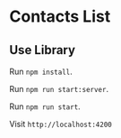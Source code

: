 # Contacts List
## Use Library
Run `npm install`.

Run `npm run start:server`.

Run `npm run start`.

Visit `http://localhost:4200`
